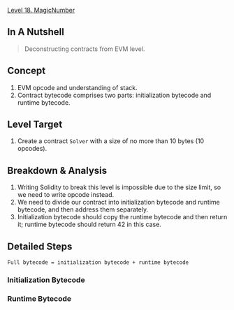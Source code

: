 [Level 18. MagicNumber](https://ethernaut.openzeppelin.com/level/0x2132C7bc11De7A90B87375f282d36100a29f97a9)

## In A Nutshell

> Deconstructing contracts from EVM level.

## Concept

1. EVM opcode and understanding of stack.
2. Contract bytecode comprises two parts: initialization bytecode and runtime bytecode.

## Level Target

1. Create a contract `Solver` with a size of no more than 10 bytes (10 opcodes).

## Breakdown & Analysis

1. Writing Solidity to break this level is impossible due to the size limit, so we need to write opcode instead.
2. We need to divide our contract into initialization bytecode and runtime bytecode, and then address them separately.
3. Initialization bytecode should copy the runtime bytecode and then return it; runtime bytecode should return 42 in this case.

## Detailed Steps

`Full bytecode = initialization bytecode + runtime bytecode`

### Initialization Bytecode



### Runtime Bytecode

